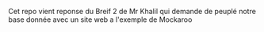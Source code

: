 Cet repo vient reponse du Breif 2 de Mr Khalil qui demande de peuplé notre base donnée avec un site web a l'exemple de Mockaroo 
